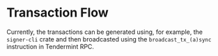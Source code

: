 # Transaction Flow

Currently, the transactions can be generated using, for example, the `signer-cli` crate and then broadcasted using the `broadcast_tx_(a)sync` instruction in Tendermint RPC.